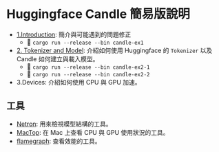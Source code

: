 # Huggingface Candle 簡易版說明

- [1.Introduction](1.Introduction/README.md): 簡介與可能遇到的問題修正
  - :runner: `cargo run --release --bin candle-ex1`
- [2. Tokenizer and Model](2.tokenizer-and-model/README.md): 介紹如何使用 Huggingface 的 `Tokenizer` 以及 Candle 如何建立與載入模型。
  - :runner: `cargo run --release --bin candle-ex2-1`
  - :runner: `cargo run --release --bin candle-ex2-2`
- 3.Devices: 介紹如何使用 CPU 與 GPU 加速。
  
## 工具

- [Netron](https://github.com/lutzroeder/netron): 用來檢視模型結構的工具。
- [MacTop](https://github.com/context-labs/mactop): 在 Mac 上查看 CPU 與 GPU 使用狀況的工具。
- [flamegraph](https://github.com/flamegraph-rs/flamegraph): 查看效能的工具。
